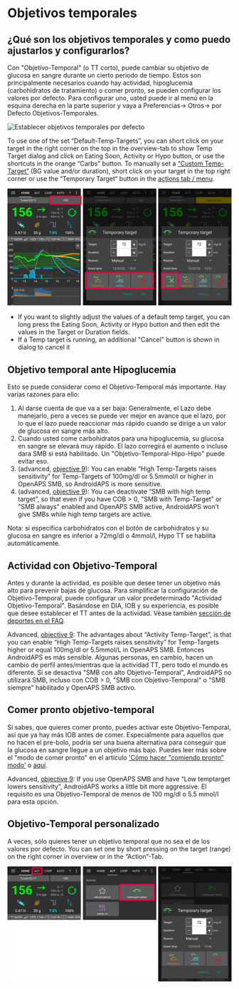 # Objetivos temporales

## ¿Qué son los objetivos temporales y como puedo ajustarlos y configurarlos?

Con "Objetivo-Temporal" (o TT corto), puede cambiar su objetivo de glucosa en sangre durante un cierto periodo de tiempo. Estos son principalmente necesarios cuando hay actividad, hipoglucemia (carbohidratos de tratamiento) o comer pronto, se pueden configurar los valores por defecto. Para configurar uno, usted puede ir al menú en la esquina derecha en la parte superior y vaya a Preferencias-> Otros-> por Defecto Objetivos-Temporales.

![Establecer objetivos temporales por defecto](../images/TempTarget_Default.png)

To use one of the set “Default-Temp-Targets”, you can short click on your target in the right corner on the top in the overview-tab to show Temp Target dialog and click on Eating Soon, Activity or Hypo button, or use the shortcuts in the orange “Carbs” button. To manually set a [“Custom Temp-Target”](../Usage/temptarget#custom-temp-target) (BG value and/or duration), short click on your target in the top right corner or use the “Temporary Target“ button in the [actions tab / menu](../Configuration/Config-Builder#actions).

![Establecer el objetivo temporal](../images/TempTarget_Set2.png)

- If you want to slightly adjust the values of a default temp target, you can long press the Eating Soon, Activity or Hypo button and then edit the values in the Target or Duration fields.
- If a Temp target is running, an additional "Cancel" button is shown in dialog to cancel it

## Objetivo temporal ante Hipoglucemia

Esto se puede considerar como el Objetivo-Temporal más importante. Hay varias razones para ello:

1. Al darse cuenta de que va a ser baja: Generalmente, el Lazo debe manejarlo, pero a veces se puede ver mejor en avance que el lazo, por lo que el lazo puede reaccionar más rápido cuando se dirige a un valor de glucosa en sangre más alto.
2. Cuando usted come carbohidratos para una hipoglucemia, su glucosa en sangre se elevará muy rápido. El lazo corregirá el aumento o incluso dara SMB si está habilitado. Un "Objetivo-Temporal-Hipo-Hipo" puede evitar eso. 
3. (advanced, [objective 9](../Usage/Objectives#objective-9-enabling-additional-oref1-features-for-daytime-use-such-as-super-micro-bolus-smb)): You can enable “High Temp-Targets raises sensitivity” for Temp-Targets of 100mg/dl or 5.5mmol/l or higher in OpenAPS SMB, so AndroidAPS is more sensitive.
4. (advanced, [objective 9](../Usage/Objectives#objective-9-enabling-additional-oref1-features-for-daytime-use-such-as-super-micro-bolus-smb)): You can deactivate “SMB with high temp target”, so that even if you have COB > 0, "SMB with Temp-Target" or "SMB always" enabled and OpenAPS SMB active, AndroidAPS won’t give SMBs while high temp targets are active. 

Nota: si especifica carbohidratos con el botón de carbohidratos y su glucosa en sangre es inferior a 72mg/dl o 4mmol/l, Hypo TT se habilita automáticamente.

## Actividad con Objetivo-Temporal

Antes y durante la actividad, es posible que desee tener un objetivo más alto para prevenir bajas de glucosa. Para simplificar la configuración de Objetivo-Temporal, puede configurar un valor predeterminado "Actividad Objetivo-Temporal". Basándose en DIA, IOB y su experiencia, es posible que desee establecer el TT antes de la actividad. Véase también [sección de deportes en el FAQ](../Getting-Started/FAQ#sports).

Advanced, [objective 9](../Usage/Objectives#objective-9-enabling-additional-oref1-features-for-daytime-use-such-as-super-micro-bolus-smb): The advantages about “Activity Temp-Target”, is that you can enable “High Temp-Targets raises sensitivity” for Temp-Targets higher or equal 100mg/dl or 5.5mmol/L in OpenAPS SMB. Entonces AndroidAPS es más sensible. Algunas personas, en cambio, hacen un cambio de perfil antes/mientras que la actividad TT, pero todo el mundo es diferente. Si se desactiva "SMB con alto Objetivo-Temporal", AndroidAPS no utilizará SMB, incluso con COB > 0, "SMB con Objetivo-Temporal" o "SMB siempre" habilitado y OpenAPS SMB activo.

## Comer pronto objetivo-temporal

Si sabes, que quieres comer pronto, puedes activar este Objetivo-Temporal, así que ya hay más IOB antes de comer. Especialmente para aquellos que no hacen el pre-bolo, podría ser una buena alternativa para conseguir que la glucosa en sangre llegue a un objetivo más bajo. Puedes leer más sobre el "modo de comer pronto" en el artículo ['Cómo hacer "comiendo pronto" modo'](https://diyps.org/2015/03/26/how-to-do-eating-soon-mode-diyps-lessons-learned/) o [aquí](https://diyps.org/tag/eating-soon-mode/).

Advanced, [objective 9](../Usage/Objectives#objective-9-enabling-additional-oref1-features-for-daytime-use-such-as-super-micro-bolus-smb): If you use OpenAPS SMB and have “Low temptarget lowers sensitivity”, AndroidAPS works a little bit more aggressive. El requisito es una Objetivo-Temporal de menos de 100 mg/dl o 5.5 mmol/l para esta opción.

## Objetivo-Temporal personalizado

A veces, sólo quieres tener un objetivo temporal que no sea el de los valores por defecto. You can set one by short pressing on the target (range) on the right corner in overview or in the “Action”-Tab.

![Establecer el objetivo temporal a través de la pestaña Acción](../images/TempTarget_ActionTab.png)